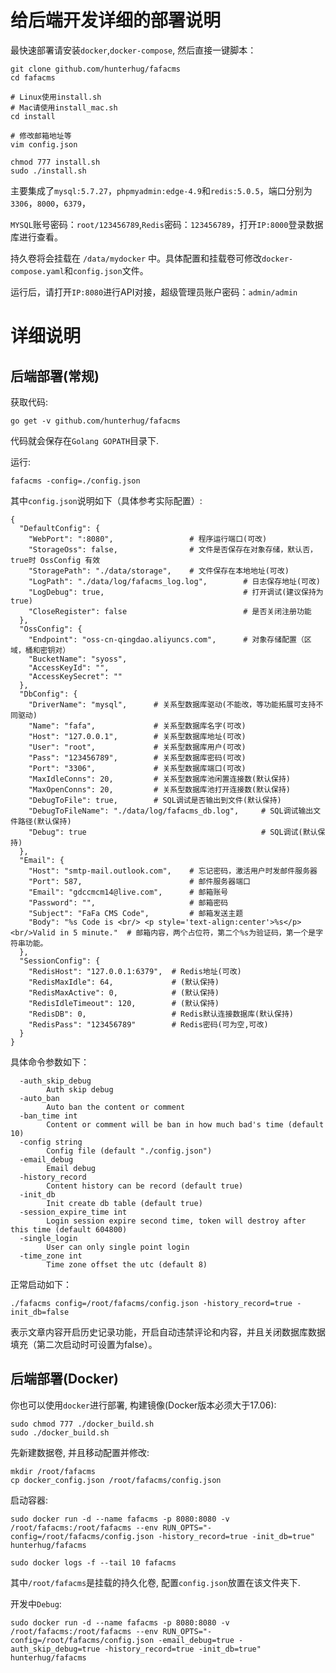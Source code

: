 # 给后端开发详细的部署说明

最快速部署请安装`docker`,`docker-compose`, 然后直接一键脚本：

```
git clone github.com/hunterhug/fafacms
cd fafacms

# Linux使用install.sh
# Mac请使用install_mac.sh
cd install

# 修改邮箱地址等
vim config.json

chmod 777 install.sh
sudo ./install.sh
```

主要集成了`mysql:5.7.27`，`phpmyadmin:edge-4.9`和`redis:5.0.5`，端口分别为`3306`，`8000`，`6379`，

`MYSQL`账号密码：`root/123456789`,`Redis`密码：`123456789`，打开`IP:8000`登录数据库进行查看。

持久卷将会挂载在 `/data/mydocker` 中。具体配置和挂载卷可修改`docker-compose.yaml`和`config.json`文件。

运行后，请打开`IP:8080`进行API对接，超级管理员账户密码：`admin/admin`

# 详细说明

## 后端部署(常规)

获取代码:

```
go get -v github.com/hunterhug/fafacms
```

代码就会保存在`Golang GOPATH`目录下.

运行:

```
fafacms -config=./config.json
```

其中`config.json`说明如下（具体参考实际配置）:

```
{
  "DefaultConfig": {
    "WebPort": ":8080",                 # 程序运行端口(可改)
    "StorageOss": false,                # 文件是否保存在对象存储，默认否，true时 OssConfig 有效
    "StoragePath": "./data/storage",    # 文件保存在本地地址(可改)
    "LogPath": "./data/log/fafacms_log.log",        # 日志保存地址(可改)
    "LogDebug": true,   					        # 打开调试(建议保持为true)
    "CloseRegister": false                          # 是否关闭注册功能
  },
  "OssConfig": {
    "Endpoint": "oss-cn-qingdao.aliyuncs.com",      # 对象存储配置（区域，桶和密钥对）
    "BucketName": "syoss",
    "AccessKeyId": "",
    "AccessKeySecret": ""
  },
  "DbConfig": {
    "DriverName": "mysql",      # 关系型数据库驱动(不能改，等功能拓展可支持不同驱动)
    "Name": "fafa",             # 关系型数据库名字(可改)
    "Host": "127.0.0.1",        # 关系型数据库地址(可改)
    "User": "root",             # 关系型数据库用户(可改)
    "Pass": "123456789",        # 关系型数据库密码(可改)
    "Port": "3306",             # 关系型数据库端口(可改)
    "MaxIdleConns": 20,         # 关系型数据库池闲置连接数(默认保持)
    "MaxOpenConns": 20,         # 关系型数据库池打开连接数(默认保持)
    "DebugToFile": true,        # SQL调试是否输出到文件(默认保持)
    "DebugToFileName": "./data/log/fafacms_db.log",     # SQL调试输出文件路径(默认保持)
    "Debug": true                                       # SQL调试(默认保持)
  },
  "Email": {
    "Host": "smtp-mail.outlook.com",    # 忘记密码，激活用户时发邮件服务器
    "Port": 587,                        # 邮件服务器端口
    "Email": "gdccmcm14@live.com",      # 邮箱账号
    "Password": "",                     # 邮箱密码
    "Subject": "FaFa CMS Code",         # 邮箱发送主题
    "Body": "%s Code is <br/> <p style='text-align:center'>%s</p> <br/>Valid in 5 minute."  # 邮箱内容，两个占位符，第二个%s为验证码，第一个是字符串功能。
  },
  "SessionConfig": {
    "RedisHost": "127.0.0.1:6379",  # Redis地址(可改)
    "RedisMaxIdle": 64,             # (默认保持)
    "RedisMaxActive": 0,            # (默认保持)
    "RedisIdleTimeout": 120,        # (默认保持)
    "RedisDB": 0,                   # Redis默认连接数据库(默认保持)
    "RedisPass": "123456789"        # Redis密码(可为空,可改)
  }
}
```

具体命令参数如下：

```
  -auth_skip_debug
        Auth skip debug
  -auto_ban
        Auto ban the content or comment
  -ban_time int
        Content or comment will be ban in how much bad's time (default 10)
  -config string
        Config file (default "./config.json")
  -email_debug
        Email debug
  -history_record
        Content history can be record (default true)
  -init_db
        Init create db table (default true)
  -session_expire_time int
        Login session expire second time, token will destroy after this time (default 604800)
  -single_login
        User can only single point login
  -time_zone int
        Time zone offset the utc (default 8)
```

正常启动如下：

```
./fafacms config=/root/fafacms/config.json -history_record=true -init_db=false
```

表示文章内容开启历史记录功能，开启自动违禁评论和内容，并且关闭数据库数据填充（第二次启动时可设置为false）。

## 后端部署(Docker)

你也可以使用`docker`进行部署, 构建镜像(Docker版本必须大于17.06):

```
sudo chmod 777 ./docker_build.sh
sudo ./docker_build.sh
````

先新建数据卷, 并且移动配置并修改:

```
mkdir /root/fafacms
cp docker_config.json /root/fafacms/config.json
```

启动容器:

```
sudo docker run -d --name fafacms -p 8080:8080 -v /root/fafacms:/root/fafacms --env RUN_OPTS="-config=/root/fafacms/config.json -history_record=true -init_db=true" hunterhug/fafacms

sudo docker logs -f --tail 10 fafacms
```

其中`/root/fafacms`是挂载的持久化卷, 配置`config.json`放置在该文件夹下.

开发中`Debug`:

```
sudo docker run -d --name fafacms -p 8080:8080 -v /root/fafacms:/root/fafacms --env RUN_OPTS="-config=/root/fafacms/config.json -email_debug=true -auth_skip_debug=true -history_record=true -init_db=true" hunterhug/fafacms
```